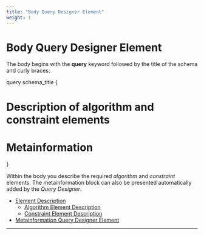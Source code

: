 ```yaml
---
title: "Body Query Designer Element"
weight: 1
---
```



# Body Query Designer Element

The body begins with the **query** keyword followed by the title of the schema and curly braces:

query schema\_title {

  # Description of algorithm and constraint elements

  # Metainformation

}

Within the body you describe the required _algorithm_ and _constraint_ elements. The metainformation block can also be presented automatically added by the _Query Designer_.

*   [Element Description](element-description.md)
    *   [Algorithm Element Description](algorithm-element-description.md)
    *   [Constraint Element Description](constraint-element-description.md)
*   [Metainformation Query Designer Element](metainformation-query-designer-element.md)



--------------------------------------------------------------------------------------------------------------------------------------------------------------------------------------------------------------------------------------------------------------------------------------------------------------------------------------------------
